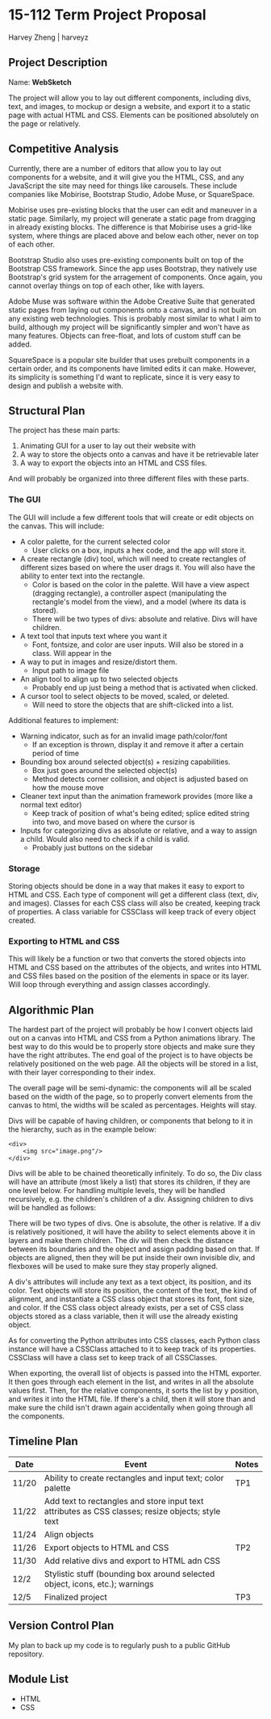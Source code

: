 # 15-112 Term Project Proposal
Harvey Zheng | harveyz

## Project Description

Name: **WebSketch**

The project will allow you to lay out different components, including divs, text, and images, to mockup or design a website, and export it to a static page with actual HTML and CSS. Elements can be positioned absolutely on the page or relatively.

## Competitive Analysis
Currently, there are a number of editors that allow you to lay out components for a website, and it will give you the HTML, CSS, and any JavaScript the site may need for things like carousels. These include companies like Mobirise, Bootstrap Studio, Adobe Muse, or SquareSpace.

Mobirise uses pre-existing blocks that the user can edit and maneuver in a static page. Similarly, my project will generate a static page from dragging in already existing blocks. The difference is that Mobirise uses a grid-like system, where things are placed above and below each other, never on top of each other.

Bootstrap Studio also uses pre-existing components built on top of the Bootstrap CSS framework. Since the app uses Bootstrap, they natively use Bootstrap's grid system for the arragement of components. Once again, you cannot overlay things on top of each other, like with layers.

Adobe Muse was software within the Adobe Creative Suite that generated static pages from laying out components onto a canvas, and is not built on any existing web technologies. This is probably most similar to what I aim to build, although my project will be significantly simpler and won't have as many features. Objects can free-float, and lots of custom stuff can be added.

SquareSpace is a popular site builder that uses prebuilt components in a certain order, and its components have limited edits it can make. However, its simplicity is something I'd want to replicate, since it is very easy to design and publish a website with.


## Structural Plan
The project has these main parts: 
1. Animating GUI for a user to lay out their website with
2. A way to store the objects onto a canvas and have it be retrievable later
3. A way to export the objects into an HTML and CSS files.

And will probably be organized into three different files with these parts.

### The GUI
The GUI will include a few different tools that will create or edit objects on the canvas. This will include:
* A color palette, for the current selected color
  * User clicks on a box, inputs a hex code, and the app will store it.
* A create rectangle (div) tool, which will need to create rectangles of different sizes based on where the user drags it. You will also have the ability to enter text into the rectangle.
  * Color is based on the color in the palette. Will have a view aspect (dragging rectangle), a controller aspect (manipulating the rectangle's model from the view), and a model (where its data is stored).
  * There will be two types of divs: absolute and relative. Divs will have children.
* A text tool that inputs text where you want it
  * Font, fontsize, and color are user inputs. Will also be stored in a class. Will appear in the 
* A way to put in images and resize/distort them.
  * Input path to image file
* An align tool to align up to two selected objects
  * Probably end up just being a method that is activated when clicked.
* A cursor tool to select objects to be moved, scaled, or deleted.
  * Will need to store the objects that are shift-clicked into a list.

Additional features to implement:
* Warning indicator, such as for an invalid image path/color/font
  * If an exception is thrown, display it and remove it after a certain period of time
* Bounding box around selected object(s) + resizing capabilities.
  * Box just goes around the selected object(s)
  * Method detects corner collision, and object is adjusted based on how the mouse move
* Cleaner text input than the animation framework provides (more like a normal text editor)
  * Keep track of position of what's being edited; splice edited string into two, and move based on where the cursor is
* Inputs for categorizing divs as absolute or relative, and a way to assign a child. Would also need to check if a child is valid.
  * Probably just buttons on the sidebar
  
### Storage
Storing objects should be done in a way that makes it easy to export to HTML and CSS. Each type of component will get a different class (text, div, and images). Classes for each CSS class will also be created, keeping track of properties. A class variable for CSSClass will keep track of every object created.

### Exporting to HTML and CSS
This will likely be a function or two that converts the stored objects into HTML and CSS based on the attributes of the objects, and writes into HTML and CSS files based on the position of the elements in space or its layer. Will loop through everything and assign classes accordingly.

## Algorithmic Plan
The hardest part of the project will probably be how I convert objects laid out on a canvas into HTML and CSS from a Python animations library. The best way to do this would be to properly store objects and make sure they have the right attributes. The end goal of the project is to have objects be relatively positioned on the web page. All the objects will be stored in a list, with their layer corresponding to their index.

The overall page will be semi-dynamic: the components will all be scaled based on the width of the page, so to properly convert elements from the canvas to html, the widths will be scaled as percentages. Heights will stay.

Divs will be capable of having children, or components that belong to it in the hierarchy, such as in the example below:
```
<div>
    <img src="image.png"/>
</div>
```
Divs will be able to be chained theoretically infinitely. To do so, the Div class will have an attribute (most likely a list) that stores its children, if they are one level below. For handling multiple levels, they will be handled recursively, e.g. the children's children of a div. Assigning children to divs will be handled as follows: 

There will be two types of divs. One is absolute, the other is relative. If a div is relatively positioned, it will have the ability to select elements above it in layers and make them children. The div will then check the distance between its boundaries and the object and assign padding based on that. If objects are aligned, then they will be put inside their own invisible div, and flexboxes will be used to make sure they stay properly aligned.

A div's attributes will include any text as a text object, its position, and its color. Text objects will store its position, the content of the text, the kind of alignment, and instantiate a CSS class object that stores its font, font size, and color. If the CSS class object already exists, per a set of CSS class objects stored as a class variable, then it will use the already existing object.

As for converting the Python attributes into CSS classes, each Python class instance will have a CSSClass attached to it to keep track of its properties. CSSClass will have a class set to keep track of all CSSClasses.

When exporting, the overall list of objects is passed into the HTML exporter. It then goes through each element in the list, and writes in all the absolute values first. Then, for the relative components, it sorts the list by y position, and writes it into the HTML file. If there's a child, then it will store than and make sure the child isn't drawn again accidentally when going through all the components. 

## Timeline Plan
| Date  | Event | Notes |
| ----  | ----- | --- |
| 11/20 | Ability to create rectangles and input text; color palette | TP1
| 11/22 | Add text to rectangles and store input text attributes as CSS classes; resize objects; style text|
| 11/24 | Align objects |
| 11/26 | Export objects to HTML and CSS | TP2 |
| 11/30 | Add relative divs and export to HTML adn CSS |
| 12/2  | Stylistic stuff (bounding box around selected object, icons, etc.); warnings |
| 12/5  | Finalized project | TP3

## Version Control Plan
My plan to back up my code is to regularly push to a public GitHub repository.

## Module List
* HTML
* CSS
